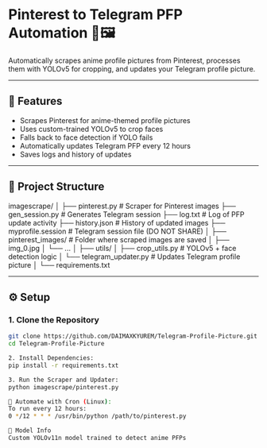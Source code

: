 # Pinterest to Telegram PFP Automation 🔄🖼️

Automatically scrapes anime profile pictures from Pinterest, processes them with YOLOv5 for cropping, and updates your Telegram profile picture.

---

## 🚀 Features

- Scrapes Pinterest for anime-themed profile pictures
- Uses custom-trained YOLOv5 to crop faces
- Falls back to face detection if YOLO fails
- Automatically updates Telegram PFP every 12 hours
- Saves logs and history of updates

---

## 📁 Project Structure
imagescrape/
│
├── pinterest.py # Scraper for Pinterest images
├── gen_session.py # Generates Telegram session
├── log.txt # Log of PFP update activity
├── history.json # History of updated images
├── myprofile.session # Telegram session file (DO NOT SHARE)
│
├── pinterest_images/ # Folder where scraped images are saved
│ ├── img_0.jpg
│ └── ...
│
├── utils/
│ ├── crop_utils.py # YOLOv5 + face detection logic
│ └── telegram_updater.py # Updates Telegram profile picture
│
└── requirements.txt


---

## ⚙️ Setup

### 1. Clone the Repository

```bash
git clone https://github.com/DAIMAXKYUREM/Telegram-Profile-Picture.git
cd Telegram-Profile-Picture

2. Install Dependencies:
pip install -r requirements.txt

3. Run the Scraper and Updater:
python imagescrape/pinterest.py

🔁 Automate with Cron (Linux):
To run every 12 hours:
0 */12 * * * /usr/bin/python /path/to/pinterest.py

🧠 Model Info
Custom YOLOv11n model trained to detect anime PFPs





